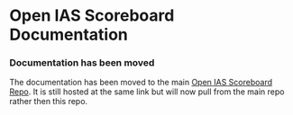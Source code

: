 # Open IAS Scoreboard Documentation

### Documentation has been moved

The documentation has been moved to the main [Open IAS Scoreboard Repo](https://github.com/gary-kim/open-ias-scoreboard). It is still hosted at the same link but will now pull from the main repo rather then this repo.
